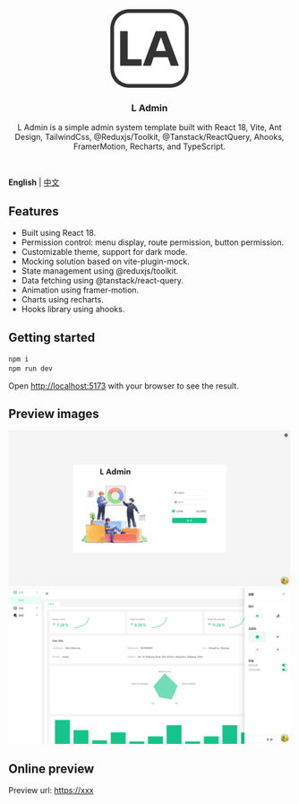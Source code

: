 <div align="center"> 
  <img src="./src/assets/images/logo.png" height="140" />
  <h3>L Admin</h3>
    <p style="font-size: 14px">
      L Admin is a simple admin system template built with React 18, Vite, Ant Design, TailwindCss, @Reduxjs/Toolkit, @Tanstack/ReactQuery, Ahooks, FramerMotion, Recharts, and TypeScript.
    </p>
  <br />
</div>

**English** | [中文](./README.zh-CN.md)

## Features
- Built using React 18.
- Permission control: menu display, route permission, button permission.
- Customizable theme, support for dark mode.
- Mocking solution based on vite-plugin-mock.
- State management using @reduxjs/toolkit.
- Data fetching using @tanstack/react-query.
- Animation using framer-motion.
- Charts using recharts.
- Hooks library using ahooks.

## Getting started

```bash
npm i
npm run dev
```

Open [http://localhost:5173](http://localhost:5173) with your browser to see the result.

## Preview images

![1](./public/1.png)
![2](./public/2.png)

## Online preview

Preview url: [https://xxx](https://xxx)